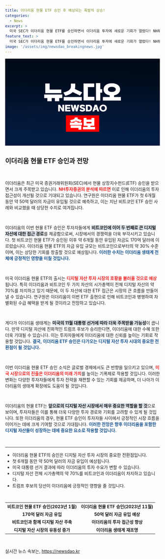 ```yaml
---
title: 이더리움 현물 ETF 승인 후 예상되는 폭발적 상승!
categories:
  - News
excerpt: >
  미국 SEC가 이더리움 현물 ETF를 승인하면서 이더리움 투자에 새로운 기회가 열렸다! NH투자증권은 앞으로 6개월간 50억 달러의 자금이 유입될 것으로 예상하며, 트럼프 대통령 당선 시 추가 수혜도 기대된다고 전했다.
feature_text: >
  미국 SEC가 이더리움 현물 ETF를 승인하면서 이더리움 투자에 새로운 기회가 열렸다! NH투자증권은 앞으로 6개월간 50억 달러의 자금이 유입될 것으로 예상하며, 트럼프 대통령 당선 시 추가 수혜도 기대된다고 전했다.
image: '/assets/img/newsdao_breakingnews.jpg'
---
```


<p><img src="/assets/img/newsdao_breakingnews.jpg" alt="cryptoinkorea 속보" /></p>

<h2 data-ke-size="size26">이더리움 현물 ETF 승인과 전망</h2>

<p data-ke-size="size16">&nbsp;</p>

<p>이더리움은 최근 미국 증권거래위원회(SEC)에서 현물 상장지수펀드(ETF) 승인을 받으면서 크게 주목받고 있습니다. <b><span style="color: #ee2323;">NH투자증권의 분석에 따르면</span></b> 이로 인해 이더리움의 투자 접근성이 개선될 것으로 기대되고 있습니다. 연구원은 이더리움 현물 ETF가 첫 6개월 동안 약 50억 달러의 자금이 유입될 것으로 예측하고, 이는 지난 비트코인 ETF 승인 사례와 비교했을 때 상당한 수치로 여겨집니다. </p>

<p data-ke-size="size16">&nbsp;</p>

<p>이더리움의 이번 현물 ETF 승인은 투자자들에게 <b><span style="background-color: #21538527;">비트코인에 이어 두 번째로 큰 디지털 자산에 대한 접근 경로</span></b>를 제공함으로써, 시장에서의 경쟁력을 더욱 부각시키고 있습니다. 첫 비트코인 현물 ETF가 승인된 이후 약 6개월 동안 유입된 자금도 170억 달러에 이르렀습니다. 이더리움 현물 ETF의 자금 유입 규모는 비트코인으로부터의 약 30% 수준이며, 이는 상당한 기회를 창출할 것으로 예상됩니다. <b><span style="color: #1a5490;">이러한 수치는 이더리움 생태계 전체에 긍정적인 영향을 미칠 것입니다.</span></b></p>

<p data-ke-size="size16">&nbsp;</p>

<p>미국 이더리움 현물 ETF의 출시는 <b><span style="color: #ee2323;">디지털 자산 투자 시장의 호황을 불러올 것으로 예상</span></b>됩니다. 특히 이더리움과 비트코인 두 가지 자산의 시가총액이 전체 디지털 자산의 약 70%를 차지하고 있기 때문에, 이 두 자산에 대한 ETF 접근은 시장의 큰 흐름을 만들어낼 수 있습니다. 연구원은 이더리움이 이번 ETF 출현으로 인해 비트코인과 병행하여 차별화된 수급 혜택을 받게 될 것이라고 전망하고 있습니다. </p>

<p data-ke-size="size16">&nbsp;</p>

<p>게다가 이더리움 생태계는 <b><span style="background-color: #21538527;">미국의 11월 대통령 선거에 따라 더욱 주목받을 가능성</span></b>이 큽니다. 만약 디지털 자산에 친화적인 트럼프 후보가 승리한다면, 이더리움에 대한 수혜 또한 더욱 기대될 수 있습니다. 이는 투자자들에게 이더리움에 대한 신뢰를 높이는 기회로 작용할 것입니다. <b><span style="color: #1a5490;">결국, 이더리움 ETF 승인은 다가오는 디지털 자산 투자 시대의 중요한 전환점이 될 것입니다.</span></b></p>

<p data-ke-size="size16">&nbsp;</p>

<p>이번 이더리움 현물 ETF 승인 소식은 글로벌 경제에서도 큰 반향을 일으키고 있으며, <b><span style="color: #ee2323;">미국 시장으로의 진출은 이더리움의 미래 가치</span></b>를 높이는 기폭제로 작용할 것입니다. 이러한 변화는 다양한 투자자들에게 투자 전략을 재편할 수 있는 기회를 제공하며, 더 나아가 이더리움의 생태계 확장에도 도움이 될 것입니다. </p>

<p data-ke-size="size16">&nbsp;</p>

<p>이더리움의 현물 ETF는 <b><span style="background-color: #21538527;">앞으로의 디지털 자산 시장에서 매우 중요한 역할을 할 것</span></b>으로 보이며, 투자자들은 이를 통해 더욱 다양한 투자 경로와 기회를 고려할 수 있게 될 것입니다. 또한 이더리움의 경우, 현물 ETF 승인이 투자자들 사이에서 긍정적인 시장 흐름을 이어가는 데에 크게 기여할 것으로 기대됩니다. <b><span style="color: #1a5490;">이러한 전망은 향후 이더리움을 포함한 디지털 자산들이 성장하는 데에 중요한 요소로 작용할 것입니다.</span></b> </p>

<p data-ke-size="size16">&nbsp;</p> 

<hr>

<ul>
<li>이더리움 현물 ETF의 승인은 디지털 자산 투자 시장의 중요한 전환점입니다.</li>
<li>첫 6개월 동안 약 50억 달러의 자금 유입이 예상됩니다.</li>
<li>미국 대통령 선거 결과에 따라 이더리움의 투자 수요가 변할 수 있습니다.</li>
<li>디지털 자산 전체 시가총액의 약 70%를 비트코인과 이더리움이 차지하고 있습니다.</li>
<li>트럼프 후보의 당선이 이더리움에 긍정적인 영향을 줄 것입니다.</li>
</ul>

<p data-ke-size="size16">&nbsp;</p>

<table style="width: 100%; border-collapse: collapse;">
<tr>
<td style="text-align: center; height: 17px;"><b>비트코인 현물 ETF 승인(2023년 1월)</b></td>
<td style="text-align: center; height: 17px;"><b>이더리움 현물 ETF 승인(2023년 11월)</b></td>
</tr>
<tr>
<td style="text-align: center; height: 17px;"><b>170억 달러 자금 유입</b></td>
<td style="text-align: center; height: 17px;"><b>50억 달러 자금 유입 예상</b></td>
</tr>
<tr>
<td style="text-align: center; height: 17px;"><b>비트코인과 함께 디지털 자산 주축</b></td>
<td style="text-align: center; height: 17px;"><b>이더리움의 투자 접근성 향상</b></td>
</tr>
<tr>
<td style="text-align: center; height: 17px;"><b>디지털 자산 시장의 유동성 증가</b></td>
<td style="text-align: center; height: 17px;"><b>이더리움 생태계 재조명</b></td>
</tr>
</table>

<p data-ke-size="size16">&nbsp;</p>
실시간 뉴스 속보는, <a href="https://newsdao.kr" rel="dofollow">https://newsdao.kr</a>


